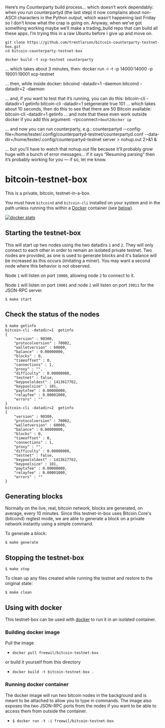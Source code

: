 


Here’s my Counterparty build process… which doesn’t work dependably: when you run counterpartyd (the last step) it now complains about non-ASCII characters in the Python output, which wasn’t happening last Friday so I don’t know what the crap is going on.  Anyway, when we’ve got something working maybe we’ll make a trading_build repo that can build all these apps.  I’m trying this in a raw Ubuntu before I give up and move on.



    git clone https://github.com/trentlarson/bitcoin-counterparty-testnet-box.git
    cd bitcoin-counterparty-testnet-box

    docker build -t xcp-testnet counterparty
... which takes about 3 minutes, then:
    docker run -i -t -p 14000:14000 -p 19001:19001 xcp-testnet

... then, while inside docker:
    bitcoind -datadir=1 -daemon
    bitcoind -datadir=2 -daemon

... and, if you want to test that it’s running, you can do this:
    bitcoin-cli -datadir=1 getinfo
    bitcoin-cli -datadir=1 setgenerate true 101
... which takes about 10 seconds, then do this to see that there are 50 Bitcoin available:
    bitcoin-cli -datadir=1 getinfo
... and note that these even work outside docker if you add this argument: -rpcconnect=`boot2docker ip`

... and now you can run counterparty, e.g.:
    counterpartyd --config-file=/home/tester/.config/counterpartyd-testnet/counterpartyd.conf --data-dir=/home/tester/.config/counterpartyd-testnet server > nohup.out 2>&1 &

... but you’ll have to watch that nohup.out file because it’ll probably grow huge with a bunch of error messages… if it says “Resuming parsing” then it’s probably working for you — if so, let me know.




# bitcoin-testnet-box

This is a private, bitcoin, testnet-in-a-box.

You must have `bitcoind` and `bitcoin-cli` installed on your system and in the
path unless running this within a [Docker](https://www.docker.io) container
(see [below](#using-with-docker)).

[![docker stats](http://dockeri.co/image/freewil/bitcoin-testnet-box)](https://registry.hub.docker.com/u/freewil/bitcoin-testnet-box/)

## Starting the testnet-box

This will start up two nodes using the two datadirs `1` and `2`. They
will only connect to each other in order to remain an isolated private testnet.
Two nodes are provided, as one is used to generate blocks and it's balance
will be increased as this occurs (imitating a miner). You may want a second node
where this behavior is not observed.

Node `1` will listen on port `19000`, allowing node `2` to connect to it.

Node `1` will listen on port `19001` and node `2` will listen on port `19011`
for the JSON-RPC server.


```
$ make start
```

## Check the status of the nodes

```
$ make getinfo
bitcoin-cli -datadir=1  getinfo
{
    "version" : 90300,
    "protocolversion" : 70002,
    "walletversion" : 60000,
    "balance" : 0.00000000,
    "blocks" : 0,
    "timeoffset" : 0,
    "connections" : 1,
    "proxy" : "",
    "difficulty" : 0.00000000,
    "testnet" : false,
    "keypoololdest" : 1413617762,
    "keypoolsize" : 101,
    "paytxfee" : 0.00000000,
    "relayfee" : 0.00001000,
    "errors" : ""
}
bitcoin-cli -datadir=2  getinfo
{
    "version" : 90300,
    "protocolversion" : 70002,
    "walletversion" : 60000,
    "balance" : 0.00000000,
    "blocks" : 0,
    "timeoffset" : 0,
    "connections" : 1,
    "proxy" : "",
    "difficulty" : 0.00000000,
    "testnet" : false,
    "keypoololdest" : 1413617762,
    "keypoolsize" : 101,
    "paytxfee" : 0.00000000,
    "relayfee" : 0.00001000,
    "errors" : ""
}
```

## Generating blocks

Normally on the live, real, bitcoin network, blocks are generated, on average,
every 10 minutes. Since this testnet-in-box uses Bitcoin Core's (bitcoind)
regtest mode, we are able to generate a block on a private network
instantly using a simple command.

To generate a block:

```
$ make generate
```

## Stopping the testnet-box

```
$ make stop
```

To clean up any files created while running the testnet and restore to the
original state:

```
$ make clean
```

## Using with docker
This testnet-box can be used with [docker](https://www.docker.io/) to run it in
an isolated container.

### Building docker image

Pull the image
  * `docker pull freewil/bitcoin-testnet-box`

or build it yourself from this directory
  * `docker build -t bitcoin-testnet-box .`

### Running docker container
The docker image will run two bitcoin nodes in the background and is meant to be
attached to allow you to type in commands. The image also exposes
the two JSON-RPC ports from the nodes if you want to be able to access them
from outside the container.

* `$ docker run -t -i freewil/bitcoin-testnet-box`
